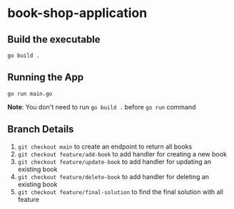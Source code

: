 # book-shop-application

## Build the executable
``
go build .
``

## Running the App
``
go run main.go
``

**Note**: You don't need to run `go build .` before `go run` command


## Branch Details

1. `git checkout main` to create an endpoint to return all books
2. `git checkout feature/add-book` to add handler for creating a new book
3. `git checkout feature/update-book` to add handler for updating an existing book
4. `git checkout feature/delete-book` to add handler for deleting an existing book
5. `git checkout feature/final-solution` to find the final solution with all feature
   
